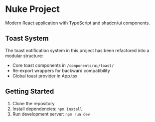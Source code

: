# Nuke Project

Modern React application with TypeScript and shadcn/ui components.

## Toast System

The toast notification system in this project has been refactored into a modular structure:

- Core toast components in `/components/ui/toast/`
- Re-export wrappers for backward compatibility
- Global toast provider in App.tsx

## Getting Started

1. Clone the repository
2. Install dependencies: `npm install`
3. Run development server: `npm run dev`
